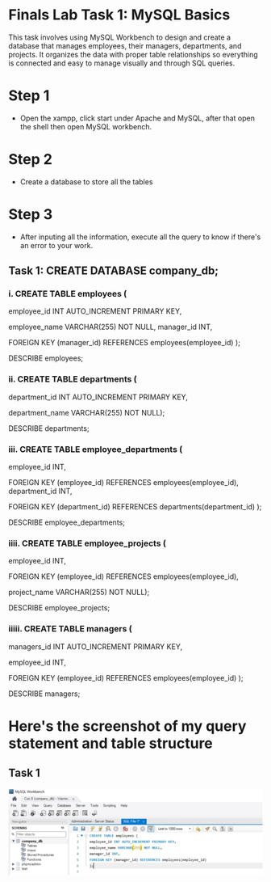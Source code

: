 # Finals Lab Task 1: MySQL Basics
This task involves using MySQL Workbench to design and create a database that manages employees, their managers, departments, and projects. It organizes the data with proper table relationships so everything is connected and easy to manage visually and through SQL queries.

# Step 1
- Open the xampp, click start under Apache and MySQL, after that open the shell then open MySQL workbench.

# Step 2
- Create a database to store all the tables

# Step 3
- After inputing all the information, execute all the query to know if there's an error to your work.

## Task 1: CREATE DATABASE company_db;

### i. CREATE TABLE employees (
employee_id INT AUTO_INCREMENT PRIMARY KEY,

employee_name VARCHAR(255) NOT NULL,
manager_id INT,

FOREIGN KEY (manager_id) REFERENCES employees(employee_id)
);


DESCRIBE employees;

### ii. CREATE TABLE departments (
department_id INT AUTO_INCREMENT PRIMARY KEY,

department_name VARCHAR(255) NOT NULL);

DESCRIBE departments;


### iii. CREATE TABLE employee_departments (
employee_id INT,

FOREIGN KEY (employee_id) REFERENCES employees(employee_id),
department_id INT,

FOREIGN KEY (department_id) REFERENCES departments(department_id)
);

DESCRIBE employee_departments;


### iiii. CREATE TABLE employee_projects (
employee_id INT,

FOREIGN KEY (employee_id) REFERENCES employees(employee_id),

project_name VARCHAR(255) NOT NULL);

DESCRIBE employee_projects;


### iiiii. CREATE TABLE managers (
managers_id INT AUTO_INCREMENT PRIMARY KEY,

employee_id INT,

FOREIGN KEY (employee_id) REFERENCES employees(employee_id)
);

DESCRIBE managers;

# Here's the screenshot of my query statement and table structure
## Task 1
![screenshot](images/task1.jpg)
